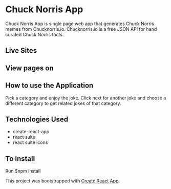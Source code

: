 #  Chuck Norris App
Chuck Norris App is single page web app that generates Chuck Norris memes from Chucknorris.io. Chucknorris.io is a free JSON API for hand curated Chuck Norris facts.

## Live Sites
View pages on 
- 

## How to use the Application
Pick a category and enjoy the joke. Click next for another joke and choose a different category to get related jokes of that category.

## Technologies Used

- create-react-app
- react suite
- react suite icons

## To install

Run $npm install 

This project was bootstrapped with [Create React App](https://github.com/facebook/create-react-app).
